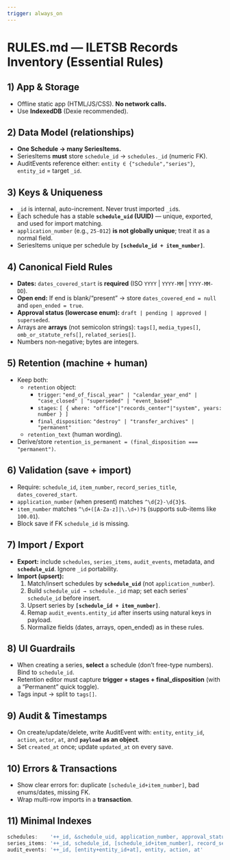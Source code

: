 ```yaml
---
trigger: always_on
---
```


# RULES.md — ILETSB Records Inventory (Essential Rules)

## 1) App & Storage
- Offline static app (HTML/JS/CSS). **No network calls.**
- Use **IndexedDB** (Dexie recommended).

## 2) Data Model (relationships)
- **One Schedule → many SeriesItems.**
- SeriesItems **must** store `schedule_id` → `schedules._id` (numeric FK).
- AuditEvents reference either: `entity ∈ {"schedule","series"}`, `entity_id` = target `_id`.

## 3) Keys & Uniqueness
- `_id` is internal, auto-increment. Never trust imported `_id`s.
- Each schedule has a stable **`schedule_uid` (UUID)** — unique, exported, and used for import matching.
- `application_number` (e.g., `25-012`) **is not globally unique**; treat it as a normal field.
- SeriesItems unique per schedule by **`[schedule_id + item_number]`**.

## 4) Canonical Field Rules
- **Dates:** `dates_covered_start` is **required** (ISO `YYYY` | `YYYY-MM` | `YYYY-MM-DD`).
- **Open end:** If end is blank/“present” → store `dates_covered_end = null` and `open_ended = true`.
- **Approval status (lowercase enum):** `draft | pending | approved | superseded`.
- Arrays are **arrays** (not semicolon strings): `tags[]`, `media_types[]`, `omb_or_statute_refs[]`, `related_series[]`.
- Numbers non-negative; bytes are integers.

## 5) Retention (machine + human)
- Keep both:
  - `retention` object:
    - `trigger`: `"end_of_fiscal_year" | "calendar_year_end" | "case_closed" | "superseded" | "event_based"`
    - `stages`: `[ { where: "office"|"records_center"|"system", years: number } ]`
    - `final_disposition`: `"destroy" | "transfer_archives" | "permanent"`
  - `retention_text` (human wording).
- Derive/store `retention_is_permanent = (final_disposition === "permanent")`.

## 6) Validation (save + import)
- Require: `schedule_id`, `item_number`, `record_series_title`, `dates_covered_start`.
- `application_number` (when present) matches `^\d{2}-\d{3}$`.
- `item_number` matches `^\d+([A-Za-z]|\.\d+)?$` (supports sub-items like `100.01`).
- Block save if FK `schedule_id` is missing.

## 7) Import / Export
- **Export:** include `schedules`, `series_items`, `audit_events`, metadata, and **`schedule_uid`**. Ignore `_id` portability.
- **Import (upsert):**
  1) Match/insert schedules by **`schedule_uid`** (not `application_number`).
  2) Build `schedule_uid → schedule._id` map; set each series’ `schedule_id` before insert.
  3) Upsert series by **`[schedule_id + item_number]`**.
  4) Remap `audit_events.entity_id` after inserts using natural keys in payload.
  5) Normalize fields (dates, arrays, open_ended) as in these rules.

## 8) UI Guardrails
- When creating a series, **select** a schedule (don’t free-type numbers). Bind to `schedule_id`.
- Retention editor must capture **trigger + stages + final_disposition** (with a “Permanent” quick toggle).
- Tags input → split to `tags[]`.

## 9) Audit & Timestamps
- On create/update/delete, write AuditEvent with: `entity`, `entity_id`, `action`, `actor`, `at`, and **`payload` as an object**.
- Set `created_at` once; update `updated_at` on every save.

## 10) Errors & Transactions
- Show clear errors for: duplicate `[schedule_id+item_number]`, bad enums/dates, missing FK.
- Wrap multi-row imports in a **transaction**.

## 11) Minimal Indexes
```ts
schedules:    '++_id, &schedule_uid, application_number, approval_status, approval_date, *tags'
series_items: '++_id, schedule_id, [schedule_id+item_number], record_series_title, division, retention_is_permanent, dates_covered_start'
audit_events: '++_id, [entity+entity_id+at], entity, action, at'
